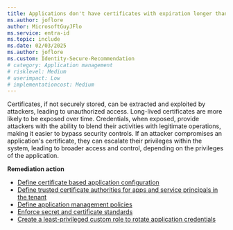 ```yaml
---
title: Applications don't have certificates with expiration longer than 180 days
ms.author: joflore
author: MicrosoftGuyJFlo
ms.service: entra-id
ms.topic: include
ms.date: 02/03/2025
ms.author: joflore
ms.custom: Identity-Secure-Recommendation
# category: Application management
# risklevel: Medium
# userimpact: Low
# implementationcost: Medium
---
```

Certificates, if not securely stored, can be extracted and exploited by attackers, leading to unauthorized access. Long-lived certificates are more likely to be exposed over time. Credentials, when exposed, provide attackers with the ability to blend their activities with legitimate operations, making it easier to bypass security controls. If an attacker compromises an application's certificate, they can escalate their privileges within the system, leading to broader access and control, depending on the privileges of the application.

**Remediation action**

- [Define certificate based application configuration](https://devblogs.microsoft.com/identity/app-management-policy/)
- [Define trusted certificate authorities for apps and service principals in the tenant](/graph/api/resources/certificatebasedapplicationconfiguration)
- [Define application management policies](/graph/api/resources/applicationauthenticationmethodpolicy)
- [Enforce secret and certificate standards](../../identity/enterprise-apps/tutorial-enforce-secret-standards.md)
- [Create a least-privileged custom role to rotate application credentials](/entra/identity/role-based-access-control/custom-create)
